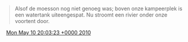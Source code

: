 > Alsof de moesson nog niet genoeg was; boven onze kampeerplek is een watertank uiteengespat\. Nu stroomt een rivier onder onze voortent door\.

<img src="../../media/tweet.ico" width="12" /> [Mon May 10 20:03:23 +0000 2010](https://twitter.com/DromerDenker/status/13745147020)